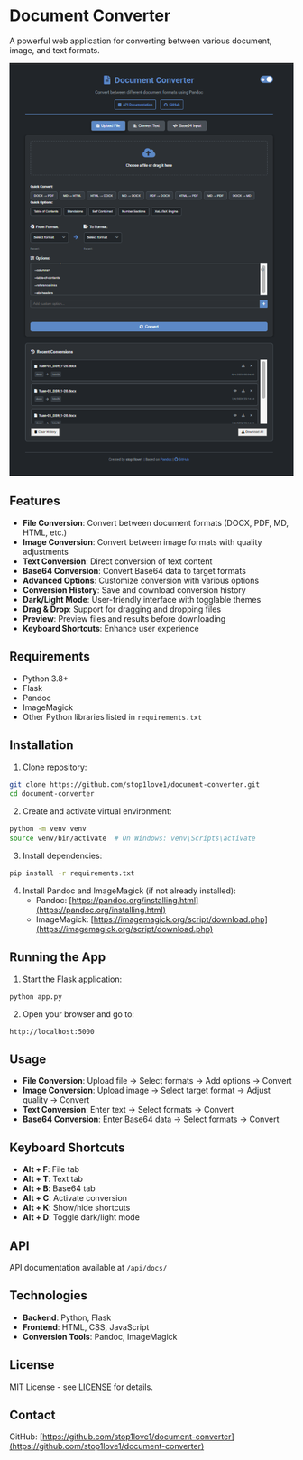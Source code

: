 # Document Converter

A powerful web application for converting between various document, image, and text formats.

![Document Converter](docs/screenshot.png)

## Features

- **File Conversion**: Convert between document formats (DOCX, PDF, MD, HTML, etc.)
- **Image Conversion**: Convert between image formats with quality adjustments
- **Text Conversion**: Direct conversion of text content
- **Base64 Conversion**: Convert Base64 data to target formats
- **Advanced Options**: Customize conversion with various options
- **Conversion History**: Save and download conversion history
- **Dark/Light Mode**: User-friendly interface with togglable themes
- **Drag & Drop**: Support for dragging and dropping files
- **Preview**: Preview files and results before downloading
- **Keyboard Shortcuts**: Enhance user experience

## Requirements

- Python 3.8+
- Flask
- Pandoc
- ImageMagick
- Other Python libraries listed in `requirements.txt`

## Installation

1. Clone repository:
```bash
git clone https://github.com/stop1love1/document-converter.git
cd document-converter
```

2. Create and activate virtual environment:
```bash
python -m venv venv
source venv/bin/activate  # On Windows: venv\Scripts\activate
```

3. Install dependencies:
```bash
pip install -r requirements.txt
```

4. Install Pandoc and ImageMagick (if not already installed):
   - Pandoc: [https://pandoc.org/installing.html](https://pandoc.org/installing.html)
   - ImageMagick: [https://imagemagick.org/script/download.php](https://imagemagick.org/script/download.php)

## Running the App

1. Start the Flask application:
```bash
python app.py
```

2. Open your browser and go to:
```
http://localhost:5000
```

## Usage

- **File Conversion**: Upload file → Select formats → Add options → Convert
- **Image Conversion**: Upload image → Select target format → Adjust quality → Convert
- **Text Conversion**: Enter text → Select formats → Convert
- **Base64 Conversion**: Enter Base64 data → Select formats → Convert

## Keyboard Shortcuts

- **Alt + F**: File tab
- **Alt + T**: Text tab
- **Alt + B**: Base64 tab
- **Alt + C**: Activate conversion
- **Alt + K**: Show/hide shortcuts
- **Alt + D**: Toggle dark/light mode

## API

API documentation available at `/api/docs/`

## Technologies

- **Backend**: Python, Flask
- **Frontend**: HTML, CSS, JavaScript
- **Conversion Tools**: Pandoc, ImageMagick

## License

MIT License - see [LICENSE](LICENSE) for details.

## Contact

GitHub: [https://github.com/stop1love1/document-converter](https://github.com/stop1love1/document-converter)
